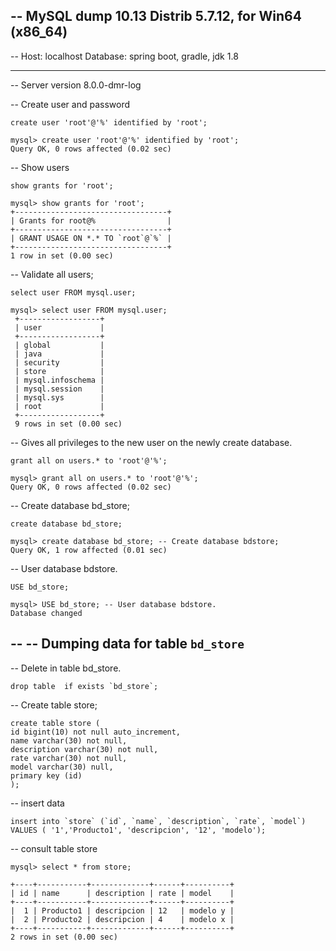 
-- MySQL dump 10.13  Distrib 5.7.12, for Win64 (x86_64)
--
-- Host: localhost    Database: spring boot, gradle, jdk 1.8
-- ------------------------------------------------------
-- Server version	8.0.0-dmr-log

-- Create user and password
      
    create user 'root'@'%' identified by 'root';
    
    mysql> create user 'root'@'%' identified by 'root';
    Query OK, 0 rows affected (0.02 sec)

-- Show users

    show grants for 'root';
    
    mysql> show grants for 'root';
    +----------------------------------+
    | Grants for root@%                |
    +----------------------------------+
    | GRANT USAGE ON *.* TO `root`@`%` |
    +----------------------------------+
    1 row in set (0.00 sec)

-- Validate all users; 

    select user FROM mysql.user;
    
    mysql> select user FROM mysql.user;
     +------------------+
     | user             |
     +------------------+
     | global           |
     | java             |
     | security         |
     | store            |
     | mysql.infoschema |
     | mysql.session    |
     | mysql.sys        |
     | root             |
     +------------------+
     9 rows in set (0.00 sec)
    
-- Gives all privileges to the new user on the newly create database.    

    grant all on users.* to 'root'@'%';
    
    mysql> grant all on users.* to 'root'@'%';
    Query OK, 0 rows affected (0.02 sec)
    
-- Create database bd_store;

    create database bd_store;
    
    mysql> create database bd_store; -- Create database bdstore;
    Query OK, 1 row affected (0.01 sec)
    
-- User database bdstore.      

    USE bd_store;
    
    mysql> USE bd_store; -- User database bdstore.
    Database changed
    
--
-- Dumping data for table `bd_store`
--

-- Delete in table bd_store.

    drop table  if exists `bd_store`; 

-- Create table store;    
    
    create table store (   
    id bigint(10) not null auto_increment,
    name varchar(30) not null,
    description varchar(30) not null,
    rate varchar(30) not null,
    model varchar(30) null,
    primary key (id)
    );
    
-- insert data

    insert into `store` (`id`, `name`, `description`, `rate`, `model`) VALUES ( '1','Producto1', 'descripcion', '12', 'modelo');
    

-- consult table store
   
    mysql> select * from store;
   
    +----+-----------+-------------+------+----------+
    | id | name      | description | rate | model    |
    +----+-----------+-------------+------+----------+
    |  1 | Producto1 | descripcion | 12   | modelo y |
    |  2 | Producto2 | descripcion | 4    | modelo x |
    +----+-----------+-------------+------+----------+
    2 rows in set (0.00 sec)
    
